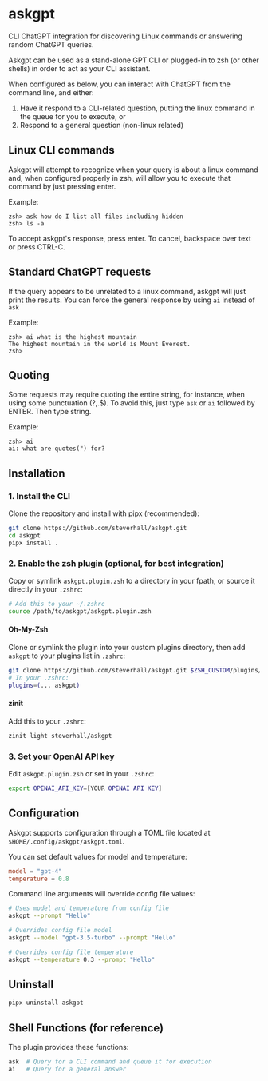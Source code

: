 # askgpt
CLI ChatGPT integration for discovering Linux commands or answering random ChatGPT queries.


Askgpt can be used as a stand-alone GPT CLI or plugged-in to zsh (or other shells) in order to act as your CLI assistant.

When configured as below, you can interact with ChatGPT from the command line, and either:

1. Have it respond to a CLI-related question, putting the linux command in the queue for you to execute, or
2. Respond to a general question (non-linux related)


## Linux CLI commands

Askgpt will attempt to recognize when your query is about a linux command and, when configured properly in zsh, will allow you to execute that command by just pressing enter.

Example:

```
zsh> ask how do I list all files including hidden
zsh> ls -a  
```

To accept askgpt's response, press enter. To cancel, backspace over text or press CTRL-C.


## Standard ChatGPT requests

If the query appears to be unrelated to a linux command, askgpt will just print the results.
You can force the general response by using `ai` instead of `ask`

Example:

```
zsh> ai what is the highest mountain
The highest mountain in the world is Mount Everest.
zsh>
```

## Quoting

Some requests may require quoting the entire string, for instance, when using some punctuation (?,.$). To avoid this, just type `ask` or `ai` followed by ENTER. Then type string.

Example:

```
zsh> ai
ai: what are quotes(") for?
```

## Installation

### 1. Install the CLI

Clone the repository and install with pipx (recommended):

```sh
git clone https://github.com/steverhall/askgpt.git
cd askgpt
pipx install .
```

### 2. Enable the zsh plugin (optional, for best integration)

Copy or symlink `askgpt.plugin.zsh` to a directory in your fpath, or source it directly in your `.zshrc`:

```sh
# Add this to your ~/.zshrc
source /path/to/askgpt/askgpt.plugin.zsh
```

#### Oh-My-Zsh

Clone or symlink the plugin into your custom plugins directory, then add `askgpt` to your plugins list in `.zshrc`:

```sh
git clone https://github.com/steverhall/askgpt.git $ZSH_CUSTOM/plugins/askgpt
# In your .zshrc:
plugins=(... askgpt)
```

#### zinit

Add this to your `.zshrc`:

```sh
zinit light steverhall/askgpt
```

### 3. Set your OpenAI API key

Edit `askgpt.plugin.zsh` or set in your `.zshrc`:

```sh
export OPENAI_API_KEY=[YOUR OPENAI API KEY]
```

## Configuration

Askgpt supports configuration through a TOML file located at `$HOME/.config/askgpt/askgpt.toml`.

You can set default values for model and temperature:

```toml
model = "gpt-4"
temperature = 0.8
```

Command line arguments will override config file values:

```bash
# Uses model and temperature from config file
askgpt --prompt "Hello"

# Overrides config file model
askgpt --model "gpt-3.5-turbo" --prompt "Hello"

# Overrides config file temperature  
askgpt --temperature 0.3 --prompt "Hello"
```


## Uninstall

```sh
pipx uninstall askgpt
```

## Shell Functions (for reference)

The plugin provides these functions:

```zsh
ask  # Query for a CLI command and queue it for execution
ai   # Query for a general answer
```
